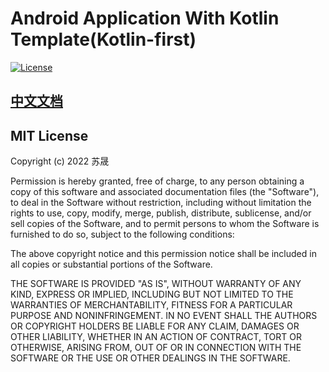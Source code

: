 # Android Application With Kotlin Template(Kotlin-first)

[![License](https://img.shields.io/badge/license-MIT-blue.svg)](https://opensource.org/licenses/MIT)

## [中文文档](https://github.com/nEdAy/android-application-with-kotlin-template/blob/master/README_CN.md)

## MIT License

Copyright (c) 2022 苏晟

Permission is hereby granted, free of charge, to any person obtaining a copy of this software and
associated documentation files (the "Software"), to deal in the Software without restriction,
including without limitation the rights to use, copy, modify, merge, publish, distribute,
sublicense, and/or sell copies of the Software, and to permit persons to whom the Software is
furnished to do so, subject to the following conditions:

The above copyright notice and this permission notice shall be included in all copies or substantial
portions of the Software.

THE SOFTWARE IS PROVIDED "AS IS", WITHOUT WARRANTY OF ANY KIND, EXPRESS OR IMPLIED, INCLUDING BUT
NOT LIMITED TO THE WARRANTIES OF MERCHANTABILITY, FITNESS FOR A PARTICULAR PURPOSE AND
NONINFRINGEMENT. IN NO EVENT SHALL THE AUTHORS OR COPYRIGHT HOLDERS BE LIABLE FOR ANY CLAIM, DAMAGES
OR OTHER LIABILITY, WHETHER IN AN ACTION OF CONTRACT, TORT OR OTHERWISE, ARISING FROM, OUT OF OR IN
CONNECTION WITH THE SOFTWARE OR THE USE OR OTHER DEALINGS IN THE SOFTWARE.
